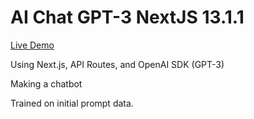 # AI Chat GPT-3 NextJS 13.1.1

[Live Demo](https://gpt-3-ai-chat-bot-prototype.vercel.app/)

Using Next.js, API Routes, and OpenAI SDK (GPT-3)

Making a chatbot 

Trained on initial prompt data.

